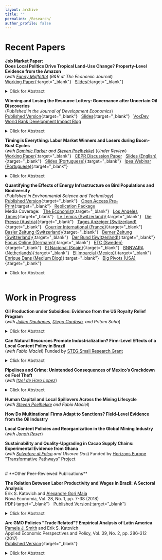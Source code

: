 ```yaml
---
layout: archive
title: ""
permalink: /Research/
author_profile: false
---
```

# **Recent Papers**<br/> 

**Job Market Paper:**<br/> 
**Does Local Politics Drive Tropical Land-Use Change? Property-Level Evidence from the Amazon** <br/> (_with [Fanny Moffette](https://fannymoffette.com/)_) (_R&R at The Economic Journal_) <br/> [Working Paper](/files/Katovich_Moffette_Local_Politics_of_Land_Use.pdf){:target="_blank"} &nbsp; [Slides](/files/Katovich_LandUse_90MinuteSlides.pdf){:target="_blank"}
<details><summary>Click for Abstract</summary><font size="-1">Land conversion to agriculture is a defining environmental challenge for tropical regions. We construct a novel panel dataset of land-use changes on the properties of municipal politicians and campaign donors in the Brazilian Amazon to assess channels through which local politics may drive land conversion. Estimating event studies around close mayoral elections, we find that large landholders significantly increase soy cultivation while the candidate they donated to is in office. This suggests landholders invest in political influence to overcome barriers to agricultural intensification. In turn, mayors who receive landholder donations govern in favor of agriculture – increasing spending on agricultural promotion and distribution of rural credit. While agricultural promotion "returns the favor" for mayors’ donors, it is not precisely targeted. We document large spillovers onto non-donor properties, resulting in increased deforestation and environmental violations. Results reveal how patronage and special interests drive land-use change and deforestation in the Amazon.  </font>
<br/>
</details>

**Winning and Losing the Resource Lottery: Governance after Uncertain Oil Discoveries** <br/> (_Published in the Journal of Development Economics_) <br/>
[Published Version](https://www.sciencedirect.com/science/article/pii/S0304387823001608?dgcid=SSRN_redirect_SD&ssrnid=4359168){:target="_blank"} &nbsp; [Slides](/files/Katovich_Winning_the_Resource_Lottery_Slides.pdf){:target="_blank"} &nbsp; [VoxDev](https://voxdev.org/topic/public-economics/unpredictable-oil-discoveries-fail-deliver-local-development-benefits) &nbsp; [World Bank Development Impact Blog](https://blogs.worldbank.org/impactevaluations/governing-rocky-beginnings-resource-boom-how-do-local-governments-respond-oil) 
<details><summary>Click for Abstract</summary>
<font size="-1">Natural resource discoveries are often followed by delays and uncertain production outcomes, creating challenges for governments that anticipate resource revenues. I leverage exogenous subnational variation in offshore oil discoveries in Brazil to identify dynamic effects of discovery news and revenue shocks on local public finances, public goods provision, and politics. Municipalities where discoveries are realized enjoy significant growth in revenues and spending, but fail to improve public goods provision or stimulate economic activity. Municipalities that experience discovery announcements but never receive windfalls suffer long-term declines in revenues, investment, and public goods provision relative to never-treated controls. I show that electoral responses underlie these dynamics: discovery announcements draw less-educated candidates into local politics, and shortfalls between anticipated and realized oil revenues increase political turnover. Findings highlight discovery uncertainty as a fundamental resource governance challenge, and reveal mismanagement of windfalls and adjustment costs after disappointment as two faces of the Resource Curse.</font>
 <br/>
</details>

**Timing is Everything: Labor Market Winners and Losers during Boom-Bust Cycles**  <br/> (_with [Dominic Parker](https://aae.wisc.edu/dparker/) and [Steven Poelhekke](https://sites.google.com/site/stevenpoelhekke/)_) (_Under Review_) <br/> [Working Paper](/files/Katovich_Parker_Poelhekke_TimingIsEverything.pdf){:target="_blank"} &nbsp; [CEPR Discussion Paper](https://cepr.org/publications/dp17887) &nbsp; [Slides (English)](/files/Katovich_Timing_is_Everything_Slides.pdf){:target="_blank"} &nbsp; [Slides (Portuguese)](/files/Katovich_Ipea_Slides.pdf){:target="_blank"} &nbsp; [Ipea Webinar (Portuguese)](https://www.youtube.com/watch?v=oqSdEmHB6YA){:target="_blank"}
<details><summary>Click for Abstract</summary>
<font size="-1">Sectoral expansions and contractions require labor reallocation between declining and booming sectors. Which types of workers gain and lose during these transitions? Using linked employer-employee panel data from Brazil spanning a full boom-bust cycle in its oil sector, we find that timing of labor market entry is critical. Only highly educated workers hired at the onset of a boom reap significant earnings and employment benefits. Low-education workers and later entrants experience earnings and employment penalties, reflecting a last-in, first-out pattern. Skilled professional occupations insulate high-education early entrants during downturns, while a boom in sector-specific education erodes earnings of later entrants.</font>
<br/>
</details>

**Quantifying the Effects of Energy Infrastructure on Bird Populations and Biodiversity** <br/>  (_Published in Environmental Science and Technology_) <br/> 
[Published Version](https://pubs.acs.org/doi/10.1021/acs.est.3c03899){:target="_blank"} &nbsp; [Open Access Pre-Print](/files/Katovich_Birds_and_Energy_Infrastructure_PrePrint.pdf){:target="_blank"} &nbsp; [Replication Package](https://github.com/ekatovich/Birds_and_Energy_Infrastructure)
<br/> 
Media Coverage: &nbsp; [The Economist](https://www.economist.com/science-and-technology/2024/01/10/wind-turbines-are-friendlier-to-birds-than-oil-and-gas-drilling){:target="_blank"} &nbsp; [Los Angeles Times](https://www.latimes.com/environment/newsletter/2024-01-11/column-yes-wind-turbines-kill-birds-but-fracking-is-much-worse-boiling-point){:target="_blank"} &nbsp; [Le Temps (Switzerland)](https://www.letemps.ch/sciences/environnement/les-eoliennes-sont-moins-dangereuses-pour-les-oiseaux-que-la-production-de-petrole){:target="_blank"} &nbsp; [Die Presse (Austria)](https://www.diepresse.com/17998356/windraeder-schaden-den-voegeln-nicht){:target="_blank"} &nbsp; [Tages Anzeiger (Switzerland)](https://www.tagesanzeiger.ch/windenergie-vogelfreundlicher-als-foerderung-von-oel-und-gas-256597540201){:target="_blank"} &nbsp; [Courrier International (France)](https://www.courrierinternational.com/article/biodiversite-les-eoliennes-tueuses-d-oiseaux-un-argument-a-relativiser){:target="_blank"} &nbsp; [Basler Zeitung (Switzerland)](https://www.bazonline.ch/windenergie-vogelfreundlicher-als-foerderung-von-oel-und-gas-256597540201){:target="_blank"} &nbsp; [Berner Zeitung (Switzerland)](https://www.bernerzeitung.ch/windenergie-vogelfreundlicher-als-foerderung-von-oel-und-gas-256597540201){:target="_blank"} &nbsp; [Der Bund (Switzerland)](https://www.derbund.ch/windenergie-vogelfreundlicher-als-foerderung-von-oel-und-gas-256597540201){:target="_blank"} &nbsp; [Focus Online (Germany)](https://www.focus.de/auto/elektroauto/news/windkraft-und-voegel-forscher-zeigen-was-die-tiere-wirklich-gefaehrdet_id_259578605.html){:target="_blank"} &nbsp; [ETC (Sweden)](https://www.etc.se/klimat-miljo/ny-studie-vindkraft-mindre-skadligt-foer-faaglar-aen-fossil-energi){:target="_blank"} &nbsp; [El Nacional (Spain)](https://www.elnacional.cat/oneconomia/es/sostenibilidad/jaume-morron-navarra-ha-installat-10-vegades-mes-renovables-catalunya-en-darrers-8-anys_1151787_102.html){:target="_blank"} &nbsp; [BNNVARA (Netherlands)](https://www.bnnvara.nl/joop/artikelen/vogels-halen-schouders-op-over-windmolens-maar-verafschuwen-olie-en-gasboringen){:target="_blank"} &nbsp; [El Imparcial (Mexico)](https://www.elimparcial.com/tecnologia/Estudio-revela-que-los-aerogeneradores-son-mas-amigables-con-las-aves-que-la-industria-del-petroleo-y-gas-20240116-0145.html){:target="_blank"} &nbsp; [Enrique Dans (Medium Blog)](https://medium.com/enrique-dans/dont-take-my-word-for-it-the-science-shows-that-wind-turbines-do-not-harm-birdlife-be5123d777c1){:target="_blank"} &nbsp; [Big Pivots (USA)](https://bigpivots.com/study-examines-impacts-of-wind-farms-on-birds-and-also-fossil-fuel-drilling/){:target="_blank"}




<details><summary>Click for Abstract</summary>
<font size="-1">Shale oil and gas production and wind energy generation both expanded rapidly across the United States between 2000-2020, raising concerns over impacts on wildlife. I combine longitudinal micro-data from the National Audubon Society’s Christmas Bird Count with geolocated registries of all wind turbines and shale wells constructed in the contiguous US during this period to estimate the causal effects of these contrasting types of energy infrastructure on bird populations and biodiversity – key bellwethers of ecosystem health. Results show that the onset of shale oil and gas production reduces subsequent bird population counts by 15%, even after adjusting for location and year fixed effects, weather, counting effort, and anthropic land-use changes. Wind turbines do not have any measurable impact on bird counts. Negative effects of shale are larger when wells are drilled within important bird habitats. </font>
<br/>
</details>
<br/>

# **Work in Progress**<br/>

**Oil Production under Subsidies: Evidence from the US Royalty Relief Program** <br/> (_with [Julien Daubanes](https://www.jxdaubanes.com/), [Diego Cardoso](https://www.diegoscardoso.com/), and Pritam Saha_)<br/> 
<details><summary>Click for Abstract</summary>
<font size="-1"> Supply-side climate policies are receiving increasing attention from governments. For instance, the US is currently considering a major overhaul of rules governing oil extraction on federal lands – which have remained unchanged for nearly a century. We exploit lease-level variation introduced by a temporary royalty relief policy in 2020 to estimate the effects of changes in oil extraction taxes on drilling activity, oil and gas production, and royalty revenues. We assemble a month-lease panel covering drilling and production on all federal oil and gas leases in the contiguous United States between 2005-2022 that accounts for allocation agreements across leases. Using a difference-in-differences strategy that compares outcomes on leases approved for royalty relief with similar untreated leases, we find that royalty reductions lead to immediate increases in the number of producing wells (extensive margin), but also in production from already active wells (intensive margin). Evidence of an intensive-margin response differs from previous studies focused on conventional oil production, suggesting unconventional leases may be more reactive in the short run. Our estimates allow us to quantify the effects of proposed US oil extraction tax reforms on oil and gas production, public revenues, and carbon emissions. </font>
<br/>
</details> 

**Can Natural Resources Promote Industrialization? Firm-Level Effects of a Local Content Policy in Brazil** <br/>
(_with Fabio Maciel_) Funded by [STEG Small Research Grant](https://steg.cepr.org/projects/can-natural-resources-promote-industrialisation-firms-competition-and-spillovers)
<details><summary>Click for Abstract</summary>
<font size="-1">Industrial policies are hotly debated, but empirical evidence of their efficacy and underlying mechanisms is thin. I evaluate a common industrial policy–a local content requirement (LCR)–which requires multinational firms to source a percentage of their inputs from local suppliers. Using firm-level panel data from Brazil, I measure whether an LCR for the oil sector increased manufacturing firm growth, innovation, and productivity among upstream input-suppliers, or instead led to rent-seeking and inefficiencies. Competition is a primary mechanism underlying successful industrial policies. I measure whether targeted firms in more competitive subsectors exhibit higher productivity growth relative to firms in less competitive subsectors after introduction of the policy. Another justification of industrial policies is their potential to create positive spillovers. By measuring supply-chain linkages and distance between targeted and non-targeted firms, I estimate spillover effects of the LCR on the broader manufacturing sector. Finally, I leverage data on campaign donations made by LCR beneficiary firms and firm owners to explore the role of special interest politics in sustaining the LCR.</font>
<br/>
</details> 

**Pipelines and Crime: Unintended Consequences of Mexico’s Crackdown on Fuel Theft** <br/> (_with [Itzel de Haro Lopez](https://itzeldeharo.com/)_)<br/> 
<details><summary>Click for Abstract</summary>
<font size="-1"> Organized criminal groups in Mexico generate significant revenues through thefts of refined oil and gas products from pipelines. This paper measures the direct and spillover effects of the Mexican government's campaign to crack down on fuel thefts in 2019. We combine geospatial data on the presence of fuel and liquid petroleum gas (LPG) infrastructure with longitudinal data on crime and cartel presence to estimate the effects of increased enforcement on local levels of crime and violence. We find that a government crackdown on thefts from fuel pipelines led to a substitution in cartel activity and violence toward less-policed LPG pipelines, as well as spillovers of violence into municipalities bordering fuel pipeline locations. Furthermore, while the crackdown achieved its immediate aim of reducing fuel pipeline thefts, it failed to reduce cartel presence in pipeline municipalities.</font>
<br/>
</details> 

**Human Capital and Local Spillovers Across the Mining Lifecycle** <br/> (_with [Steven Poelhekke](https://sites.google.com/site/stevenpoelhekke/) and Fabio Maciel_)

**How Do Multinational Firms Adapt to Sanctions? Field-Level Evidence from the Oil Industry**

**Local Content Policies and Reorganization in the Global Mining Industry** <br/> (_with [Jonah Rexer](https://www.jonahrexer.com/)_)

**Sustainability and Quality-Upgrading in Cacao Supply Chains: Experimental Evidence from Ghana** <br/> (_with [Salvatore di Falco](https://sdifalco.weebly.com/) and Utsoree Das_) Funded by [Horizons Europe "Transformative Pathways" Project](https://transpath.eu/) <br/>
 

<br/>
# **Other Peer-Reviewed Publications**<br/>

**The Relation Between Labor Productivity and Wages in Brazil: A Sectoral Analysis** <br/>
Erik S. Katovich and [Alexandre Gori Maia](https://www4.eco.unicamp.br/docentes/gori/)<br/>
Nova Economia, Vol. 28, No. 1, pp. 7-38 (2018)<br/>
[PDF](/files/Katovich_Maia_NovaEconomia.pdf){:target="_blank"} &nbsp; [Published Version](https://doi.org/10.1590/0103-6351/3943){:target="_blank"}
<details><summary>Click for Abstract</summary>
<font size="-1">Labor productivity is a crucial long-run determinant of real wages. Nonetheless, wage and productivity dynamics often diverge in practice due to a range of economic and institutional factors. This study analyzes the relation between the dynamics of labor productivity and wages in Brazil from 1996 to 2014, and adopts a sectoral perspective to account for divergent trends among economic sectors. Analyses are based on pooled data drawn from the National Accounts and the Pesquisa Nacional por Amostra de Domicílios, and hierarchical data models are estimated to assess the impacts of state- and sector-level factors on individuals’ wages. Results indicate that productivity is significantly positively associated with wage levels for all economic sectors, but that institutional factors such as labor formalization and minimum wage exert equally significant impacts, suggesting that wage growth over the 1996-2014 period was as much the result of institutional changes as of transformation of Brazil’s productive structure.</font>
<br/>
</details> 

**Are GMO Policies "Trade Related"? Empirical Analysis of Latin America** <br/>
[Pamela J. Smith](https://www.apec.umn.edu/people/pamela-smith) and Erik S. Katovich<br/>
Applied Economic Perspectives and Policy, Vol. 39, No. 2, pp. 286-312 (2017)<br/>
[Published Version](https://doi.org/10.1093/aepp/ppw021){:target="_blank"}
<details><summary>Click for Abstract</summary>
<font size="-1">This paper empirically examines whether GMO policies are “trade related” for countries in Latin America (LA). First, we use the Balassa index to assess the “revealed comparative advantage” of LA countries. We find that LA countries have a revealed comparative advantage in GMO industries relative to the world, and that intra-regional trade in these industries is modest relative to external trade. Second, we estimate the Gravity model to examine the effects of importers’ GMO policies on Argentina and Brazil’s bilateral exports of soybeans and maize. We find that strong GMO policies in importers have a negative effect on Argentina’s bilateral exports of soybeans (an industry and country with historically high GMO content). Further, we find that past GMO policies are a strong determinant of Argentina’s future bilateral exports, and that the negative trade effects of strong GMO policies are increasing over time. In contrast, we find a weaker relationship between the GMO policies of importers and Brazil’s bilateral exports (consistent with Brazil’s more recent increases in GMO content). These findings for Argentina and Brazil provide a benchmark for other developing countries that are looking for guidance on servicing trading partners with diverse GMO policies.</font>
</details> <br/>



